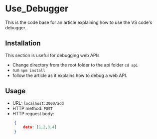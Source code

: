 # Use_Debugger

This is the code base for an article explaining how to use the VS code's debugger.

## Installation

This section is useful for debugging web APIs
- Change directory from the root folder to the api folder
`cd api`
- run `npm install`
- follow the article as it explains how to debug a web API. 

## Usage

- URL: `localhost:3000/add`
- HTTP method: `POST`
- HTTP request body: 
```json
    {
        data: [1,2,3,4]
    }
```
